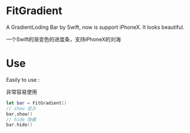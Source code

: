 # FitGradient
A GradientLoding Bar by Swift, now is support iPhoneX. It looks beautiful.

一个Swift的渐变色的进度条，支持iPhoneX的刘海



# Use

Easily to use :

非常容易使用

```swift
let bar = FitGradient()
// show 显示
bar,show()
// hide 隐藏
bar.hide()
```

